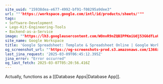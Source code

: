 ```yaml
---
site_uuid: "15938dea-e677-4992-bf91-f08295a9dee3"
url: ""'https://workspace.google.com/intl/id/products/sheets/'""
tags:
- Software-Development
- Lego-Kit-Engineering-Tools
- Backend-as-a-Service
image: ""https://lh3.googleusercontent.com/WOnvR9nZQBIPPKmiUdj53G6dfLuUpQAkXtnsvYwRDfr5Cn_ZpkACdeZFUMbXt3Wh4z0udpcBRk-7snLoa5xCSemBnMaeOK9B4wAT2A=w1600-rj-e365""
site_name: Google Workspace
title: 'Google Spreadsheet: Template & Spreadsheet Online | Google Workspace'
og_screenshot_url: ""https://og-screenshots-prod.s3.amazonaws.com/1366x768/80/false/5a114f796ea6997d60640614d340b231af3e2113fc131fda82cc505a4eadd9a8.jpeg""
last_jina_request: '2025-03-09T06:45:12.395Z'
jina_error: "Error occurred"
og_last_fetch: 2025-03-07T05:20:56.416Z
---
```

Actually, functions as a [[Database Apps|Database App]].

